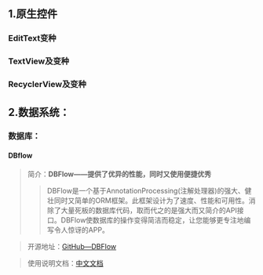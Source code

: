 ## 1.原生控件

### EditText变种
### TextView及变种
### RecyclerView及变种

## 2.数据系统：

### 数据库：
#### DBflow
> 简介：**DBFlow——提供了优异的性能，同时又使用便捷优秀**
> > DBFlow是一个基于AnnotationProcessing(注解处理器)的强大、健壮同时又简单的ORM框架。此框架设计为了速度、性能和可用性。消除了大量死板的数据库代码，取而代之的是强大而又简介的API接口。DBFlow使数据库的操作变得简洁而稳定，让您能够更专注地编写令人惊讶的APP。

> 开源地址：[GitHub—DBFlow](https://github.com/Raizlabs/DBFlow)

> 使用说明文档：[中文文档](https://www.gitbook.com/book/yumenokanata/dbflow-tutorials/details)
